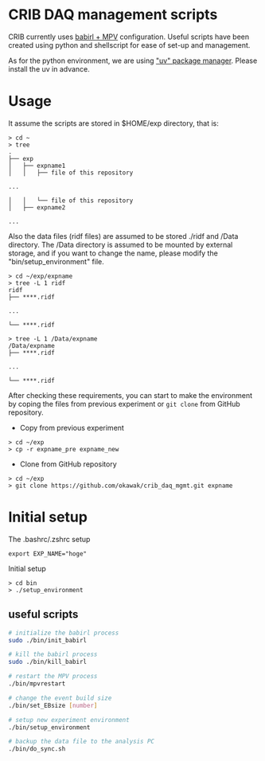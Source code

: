 # CRIB DAQ management scripts

CRIB currently uses [babirl + MPV](https://ribf.riken.jp/RIBFDAQ/index.php?DAQ/Information) configuration.
Useful scripts have been created using python and shellscript for ease of set-up and management.

As for the python environment, we are using ["uv" package manager](https://docs.astral.sh/uv/).
Please install the uv in advance.

# Usage

It assume the scripts are stored in $HOME/exp directory, that is:

```shell
> cd ~
> tree
.
├── exp
│   ├── expname1
│   │   ├── file of this repository

...

│   │   └── file of this repository
│   ├── expname2

...
```

Also the data files (ridf files) are assumed to be stored ./ridf and /Data directory.
The /Data directory is assumed to be mounted by external storage, and if you want to change the name, please modify the "bin/setup_environment" file.

```shell
> cd ~/exp/expname
> tree -L 1 ridf
ridf
├── ****.ridf

...

└── ****.ridf

> tree -L 1 /Data/expname
/Data/expname
├── ****.ridf

...

└── ****.ridf
```


After checking these requirements, you can start to make the environment by coping the files from previous experiment or `git clone` from GitHub repository.

- Copy from previous experiment
```shell
> cd ~/exp
> cp -r expname_pre expname_new
```

- Clone from GitHub repository

```shell
> cd ~/exp
> git clone https://github.com/okawak/crib_daq_mgmt.git expname
```

# Initial setup

The .bashrc/.zshrc setup

```shell
export EXP_NAME="hoge"
```

Initial setup

```shell
> cd bin
> ./setup_environment
```

## useful scripts

```sh
# initialize the babirl process
sudo ./bin/init_babirl

# kill the babirl process
sudo ./bin/kill_babirl

# restart the MPV process
./bin/mpvrestart

# change the event build size
./bin/set_EBsize [number]

# setup new experiment environment
./bin/setup_environment

# backup the data file to the analysis PC
./bin/do_sync.sh
```
